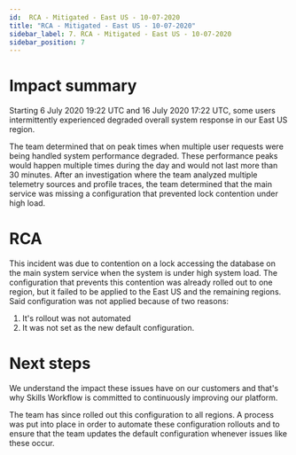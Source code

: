 ```yaml
---
id:  RCA - Mitigated - East US - 10-07-2020
title: "RCA - Mitigated - East US - 10-07-2020"
sidebar_label: 7. RCA - Mitigated - East US - 10-07-2020
sidebar_position: 7
---
```


# Impact summary

Starting 6 July 2020 19:22 UTC and 16 July 2020 17:22 UTC, some users intermittently experienced degraded overall system response in our East US region.

The team determined that on peak times when multiple user requests were being handled system performance degraded. These performance peaks would happen multiple times during the day and would not last more than 30 minutes.
After an investigation where the team analyzed multiple telemetry sources and profile traces, the team determined that the main service was missing a configuration that prevented lock contention under high load.

# RCA

This incident was due to contention on a lock accessing the database on the main system service when the system is under high system load.
The configuration that prevents this contention was already rolled out to one region, but it failed to be applied to the East US and the remaining regions.
Said configuration was not applied because of two reasons:

1.  It's rollout was not automated
2. It was not set as the new default configuration.

# Next steps

We understand the impact these issues have on our customers and that's why Skills Workflow is committed to continuously improving our platform.

The team has since rolled out this configuration to all regions.
A process was put into place in order to automate these configuration rollouts and to ensure that the team updates the default configuration whenever issues like these occur.
